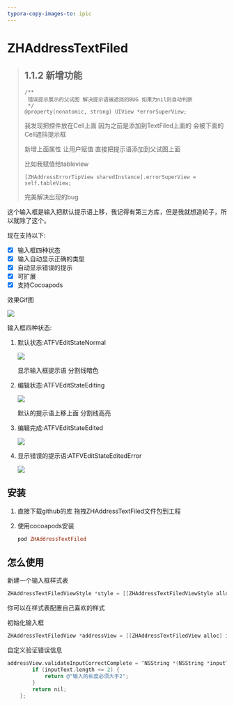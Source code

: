 ```yaml
---
typora-copy-images-to: ipic
---
```


# ZHAddressTextFiled

> ## 1.1.2 新增功能
>
> ```objc
> /**
>  错误提示展示的父试图 解决提示语被遮挡的BUG 如果为nil则自动判断
>  */
> @property(nonatomic, strong) UIView *errorSuperView;
> ```
> 我发现把控件放在Cell上面 因为之前是添加到TextFiled上面的 会被下面的Cell遮挡提示框
>
> 新增上面属性 让用户赋值 直接把提示语添加到父试图上面
>
> 比如我赋值给tableview
>
> ```objc
> [ZHAddressErrorTipView sharedInstance].errorSuperView = self.tableView;
> ```
> 完美解决出现的bug

这个输入框是输入把默认提示语上移，我记得有第三方库，但是我就想造轮子，所以就除了这个。

现在支持以下:

- [x] 输入框四种状态
- [x] 输入自动显示正确的类型
- [x] 自动显示错误的提示
- [x] 可扩展
- [x] 支持Cocoapods

效果Gif图

![](https://ww3.sinaimg.cn/large/006tNc79gw1fb7hgzjeivg30db0oa4qp.gif)



输入框四种状态:

1. 默认状态:ATFVEditStateNormal

   ![](http://ww1.sinaimg.cn/large/006tNc79gw1fascx8m90qj30dg01ydfq.jpg)

   显示输入框提示语 分割线暗色

2. 编辑状态:ATFVEditStateEditing

   ![](http://ww4.sinaimg.cn/large/006tNc79gw1fascyu0dcrj30de02dq2v.jpg)

   默认的提示语上移上面 分割线高亮

3. 编辑完成:ATFVEditStateEdited

   ![](http://ww3.sinaimg.cn/large/006tNc79gw1fasd1363n6j30di02ba9z.jpg)

4. 显示错误的提示语:ATFVEditStateEditedError

   ![](http://ww3.sinaimg.cn/large/006tNc79gw1fasghrdibfj30d101z3yh.jpg)

## 安装

1. 直接下载github的库 拖拽ZHAddressTextFiled文件包到工程

2. 使用cocoapods安装

   ```ruby
   pod ZHAddressTextFiled
   ```

## 怎么使用

新建一个输入框样式表

```objective-c
ZHAddressTextFiledViewStyle *style = [[ZHAddressTextFiledViewStyle alloc] init]
```

你可以在样式表配置自己喜欢的样式

初始化输入框

```objective-c
ZHAddressTextFiledView *addressView = [[ZHAddressTextFiledView alloc] initWithStyle:style frame:CGRectMake(20, 50, [UIScreen mainScreen].bounds.size.width - 40, 50)];
```

自定义验证错误信息

```objective-c
addressView.validateInputCorrectComplete = ^NSString *(NSString *inputText) {
        if (inputText.length <= 2) {
            return @"输入的长度必须大于2";
        }
        return nil;
    };
```
